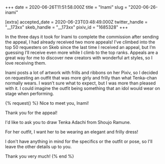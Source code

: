 +++
date = 2020-06-26T11:51:58.000Z
title = "Inami"
slug = "2020-06-26-inami"

[extra]
accepted_date = 2020-06-23T03:48:49.000Z
twitter_handle = "__173xx"
skeb_handle = "__173xx"
pixiv_id = "1685328"
+++

In the three days it took for Inami to complete the commission after sending the appeal, I had already received two more appeals! I’ve climbed into the top 50 requesters on Skeb since the last time I received an appeal, but I’m guessing I’ll receive even more while I climb to the top ranks. Appeals are a great way for me to discover new creators with wonderful art styles, so I love receiving them.

Inami posts a lot of artwork with frills and ribbons on her Pixiv, so I decided on requesting an outfit that was more girly and frilly than what Tenka-chan normally wears. I wasn’t sure what to expect, but I was more than pleased with it. I could imagine the outfit being something that an idol would wear on stage when performing.

{% request() %}
Nice to meet you, Inami!

Thank you for the appeal!

I'd like to ask you to draw Tenka Adachi from Shoujo Ramune.

For her outfit, I want her to be wearing an elegant and frilly dress!

I don't have anything in mind for the specifics or the outfit or pose, so I'll leave the other details up to you.

Thank you very much!
{% end %}